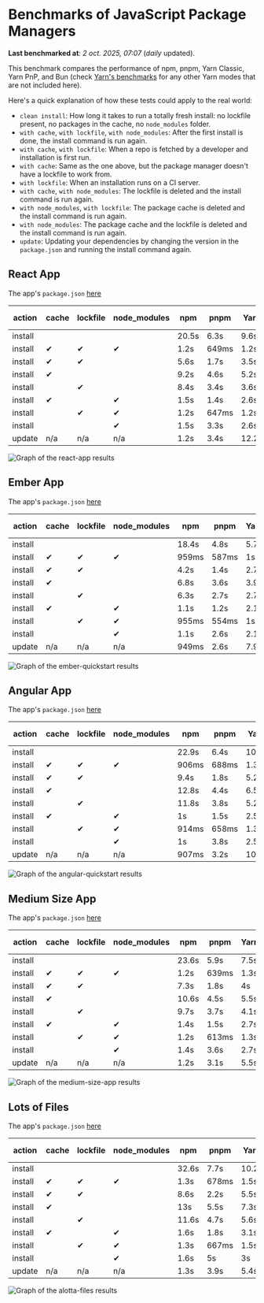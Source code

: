 # Benchmarks of JavaScript Package Managers

**Last benchmarked at**: _2 oct. 2025, 07:07_ (_daily_ updated).

This benchmark compares the performance of npm, pnpm, Yarn Classic, Yarn PnP, and Bun (check [Yarn's benchmarks](https://yarnpkg.com/benchmarks) for any other Yarn modes that are not included here).

Here's a quick explanation of how these tests could apply to the real world:

- `clean install`: How long it takes to run a totally fresh install: no lockfile present, no packages in the cache, no `node_modules` folder.
- `with cache`, `with lockfile`, `with node_modules`: After the first install is done, the install command is run again.
- `with cache`, `with lockfile`: When a repo is fetched by a developer and installation is first run.
- `with cache`: Same as the one above, but the package manager doesn't have a lockfile to work from.
- `with lockfile`: When an installation runs on a CI server.
- `with cache`, `with node_modules`: The lockfile is deleted and the install command is run again.
- `with node_modules`, `with lockfile`: The package cache is deleted and the install command is run again.
- `with node_modules`: The package cache and the lockfile is deleted and the install command is run again.
- `update`: Updating your dependencies by changing the version in the `package.json` and running the install command again.

## React App

The app's `package.json` [here](./fixtures/react-app/package.json)

| action  | cache | lockfile | node_modules| npm | pnpm | Yarn | Yarn PnP | Bun |
| ---     | ---   | ---      | ---         | --- | ---  | ---  | ---      | --- |
| install |       |          |             | 20.5s | 6.3s | 9.6s | 2.7s | 1.4s |
| install | ✔     | ✔        | ✔           | 1.2s | 649ms | 1.2s | n/a | 34ms |
| install | ✔     | ✔        |             | 5.6s | 1.7s | 3.5s | 993ms | 452ms |
| install | ✔     |          |             | 9.2s | 4.6s | 5.2s | 2.3s | 428ms |
| install |       | ✔        |             | 8.4s | 3.4s | 3.6s | 990ms | 428ms |
| install | ✔     |          | ✔           | 1.5s | 1.4s | 2.6s | n/a | 36ms |
| install |       | ✔        | ✔           | 1.2s | 647ms | 1.2s | n/a | 31ms |
| install |       |          | ✔           | 1.5s | 3.3s | 2.6s | n/a | 31ms |
| update  | n/a | n/a | n/a | 1.2s | 3.4s | 12.2s | 3.2s | 35ms |

<img alt="Graph of the react-app results" src="results/img/react-app.svg" />

## Ember App

The app's `package.json` [here](./fixtures/ember-quickstart/package.json)

| action  | cache | lockfile | node_modules| npm | pnpm | Yarn | Yarn PnP | Bun |
| ---     | ---   | ---      | ---         | --- | ---  | ---  | ---      | --- |
| install |       |          |             | 18.4s | 4.8s | 5.7s | 2.3s | 1s |
| install | ✔     | ✔        | ✔           | 959ms | 587ms | 1s | n/a | 27ms |
| install | ✔     | ✔        |             | 4.2s | 1.4s | 2.7s | 860ms | 343ms |
| install | ✔     |          |             | 6.8s | 3.6s | 3.9s | 2s | 342ms |
| install |       | ✔        |             | 6.3s | 2.7s | 2.7s | 867ms | 337ms |
| install | ✔     |          | ✔           | 1.1s | 1.2s | 2.1s | n/a | 26ms |
| install |       | ✔        | ✔           | 955ms | 554ms | 1s | n/a | 24ms |
| install |       |          | ✔           | 1.1s | 2.6s | 2.1s | n/a | 24ms |
| update  | n/a | n/a | n/a | 949ms | 2.6s | 7.9s | 2.8s | 28ms |

<img alt="Graph of the ember-quickstart results" src="results/img/ember-quickstart.svg" />

## Angular App

The app's `package.json` [here](./fixtures/angular-quickstart/package.json)

| action  | cache | lockfile | node_modules| npm | pnpm | Yarn | Yarn PnP | Bun |
| ---     | ---   | ---      | ---         | --- | ---  | ---  | ---      | --- |
| install |       |          |             | 22.9s | 6.4s | 10.7s | 2.9s | 1.7s |
| install | ✔     | ✔        | ✔           | 906ms | 688ms | 1.3s | n/a | 29ms |
| install | ✔     | ✔        |             | 9.4s | 1.8s | 5.2s | 1.2s | 830ms |
| install | ✔     |          |             | 12.8s | 4.4s | 6.5s | 2.3s | 809ms |
| install |       | ✔        |             | 11.8s | 3.8s | 5.2s | 1.2s | 821ms |
| install | ✔     |          | ✔           | 1s | 1.5s | 2.5s | n/a | 28ms |
| install |       | ✔        | ✔           | 914ms | 658ms | 1.3s | n/a | 26ms |
| install |       |          | ✔           | 1s | 3.8s | 2.5s | n/a | 25ms |
| update  | n/a | n/a | n/a | 907ms | 3.2s | 10.3s | 2.8s | 33ms |

<img alt="Graph of the angular-quickstart results" src="results/img/angular-quickstart.svg" />

## Medium Size App

The app's `package.json` [here](./fixtures/medium-size-app/package.json)

| action  | cache | lockfile | node_modules| npm | pnpm | Yarn | Yarn PnP | Bun |
| ---     | ---   | ---      | ---         | --- | ---  | ---  | ---      | --- |
| install |       |          |             | 23.6s | 5.9s | 7.5s | 3s | 1.4s |
| install | ✔     | ✔        | ✔           | 1.2s | 639ms | 1.3s | n/a | 31ms |
| install | ✔     | ✔        |             | 7.3s | 1.8s | 4s | 1.1s | 469ms |
| install | ✔     |          |             | 10.6s | 4.5s | 5.5s | 2.5s | 462ms |
| install |       | ✔        |             | 9.7s | 3.7s | 4.1s | 1.1s | 455ms |
| install | ✔     |          | ✔           | 1.4s | 1.5s | 2.7s | n/a | 31ms |
| install |       | ✔        | ✔           | 1.2s | 613ms | 1.3s | n/a | 27ms |
| install |       |          | ✔           | 1.4s | 3.6s | 2.7s | n/a | 27ms |
| update  | n/a | n/a | n/a | 1.2s | 3.1s | 5.5s | 2.4s | 38ms |

<img alt="Graph of the medium-size-app results" src="results/img/medium-size-app.svg" />

## Lots of Files

The app's `package.json` [here](./fixtures/alotta-files/package.json)

| action  | cache | lockfile | node_modules| npm | pnpm | Yarn | Yarn PnP | Bun |
| ---     | ---   | ---      | ---         | --- | ---  | ---  | ---      | --- |
| install |       |          |             | 32.6s | 7.7s | 10.2s | 3.4s | 1.8s |
| install | ✔     | ✔        | ✔           | 1.3s | 678ms | 1.5s | n/a | 41ms |
| install | ✔     | ✔        |             | 8.6s | 2.2s | 5.5s | 1.3s | 696ms |
| install | ✔     |          |             | 13s | 5.5s | 7.3s | 2.8s | 696ms |
| install |       | ✔        |             | 11.6s | 4.7s | 5.6s | 1.3s | 700ms |
| install | ✔     |          | ✔           | 1.6s | 1.8s | 3.1s | n/a | 39ms |
| install |       | ✔        | ✔           | 1.3s | 667ms | 1.5s | n/a | 36ms |
| install |       |          | ✔           | 1.6s | 5s | 3s | n/a | 36ms |
| update  | n/a | n/a | n/a | 1.3s | 3.9s | 5.4s | 2.9s | 86ms |

<img alt="Graph of the alotta-files results" src="results/img/alotta-files.svg" />